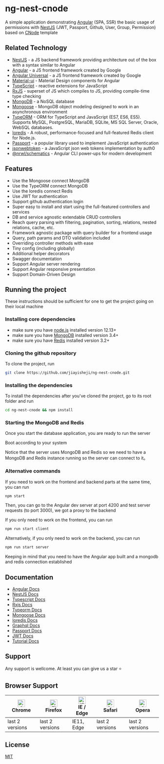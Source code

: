 # ng-nest-cnode

A simple application demonstrating [Angular](https://github.com/angular/angular) (SPA, SSR) the basic usage of permissions with [NestJS](https://github.com/nestjs/nest) (JWT, Passport, Github, User, Group, Permission) based on [CNode](https://cnodejs.org) template

## Related Technology

- [NestJS](https://github.com/nestjs/nest) - a JS backend framework providing architecture out of the box with a syntax similar to Angular
- [Angular](https://github.com/angular/angular) - a JS frontend framework created by Google
- [Angular Universal](https://github.com/angular/universal) - a JS frontend framework created by Google
- [Material-ui](https://material.angular.io/) - Material Design components for Angular
- [TypeScript](https://github.com/Microsoft/TypeScript) - reactive extensions for JavaScript
- [RxJS](https://github.com/Reactive-Extensions/RxJS) - superset of JS which compiles to JS, providing compile-time type checking
- [MongoDB](https://github.com/mongodb/mongo) - a NoSQL database
- [Mongoose](https://github.com/Automattic/mongoose) - MongoDB object modeling designed to work in an asynchronous environment
- [TypeORM](https://github.com/typeorm/typeorm) - ORM for TypeScript and JavaScript (ES7, ES6, ES5). Supports MySQL, PostgreSQL, MariaDB, SQLite, MS SQL Server, Oracle, WebSQL databases.
- [Ioredis](https://github.com/luin/ioredis) - A robust, performance-focused and full-featured Redis client for Node.js.
- [Passport](https://github.com/jaredhanson/passport) - a popular library used to implement JavaScript authentication
- [jsonwebtoken](https://github.com/auth0/node-jsonwebtoken) - a JavaScript json web tokens implementation by auth0
- [@nrwl/schematics](https://github.com/nrwl/nx/blob/master/packages/schematics/src/collection.json) - Angular CLI power-ups for modern development

## Features

- Use the Mongoose connect MongoDB
- Use the TypeORM connect MongoDB
- Use the Ioredis connect Redis
- Use JWT for authentication
- Support github authentication login
- Super easy to install and start using the full-featured controllers and services
- DB and service agnostic extendable CRUD controllers
- Reach query parsing with filtering, pagination, sorting, relations, nested relations, cache, etc.
- Framework agnostic package with query builder for a frontend usage
- Query, path params and DTO validation included
- Overriding controller methods with ease
- Tiny config (including globally)
- Additional helper decorators
- Swagger documentation
- Support Angular server rendering
- Support Angular responsive presentation
- Support Domain-Driven Design

## Running the project

These instructions should be sufficient for one to get the project going on their local machine

### Installing core dependencies

- make sure you have [node.js](https://nodejs.org/en/download/) installed version 12.13+
- make sure you have [MongoDB](https://www.mongodb.com/) installed version 3.4+
- make sure you have [Redis](https://redis.io/download) installed version 3.2+

### Cloning the github repository

To clone the project, run

```bash
git clone https://github.com/jiayisheji/ng-nest-cnode.git
```

### Installing the dependencies

To install the dependencies after you've cloned the project, go to its root folder and run

```bash
cd ng-nest-cnode && npm install
```

### Starting the MongoDB and Redis

Once you start the database application, you are ready to run the server

Boot according to your system

Notice that the server uses MongoDB and Redis so we need to have a MongoDB and Redis instance running so the server can connect to it。

### Alternative commands

If you need to work on the frontend and backend parts at the same time, you can run

```bash
npm start
```

Then, you can go to the Angular dev server at port 4200 and test server requests (to port 3000), we got a proxy to the backend

If you only need to work on the frontend, you can run

```bash
npm run start client
```

Alternatively, if you only need to work on the backend, you can run

```bash
npm run start server
```

Keeping in mind that you need to have the Angular app built and a mongodb and redis connection established

## Documentation

- [Angular Docs](https://angular.io/docs)
- [NestJS Docs](https://docs.nestjs.com)
- [Typescript Docs](http://www.typescriptlang.org/)
- [Rxjs Docs](https://rxjs.dev/api)
- [Typeorm Docs](https://typeorm.io/#/)
- [Mongoose Docs](https://mongoosejs.com/)
- [Ioredis Docs](https://github.com/luin/ioredis/blob/master/API.md)
- [Graphql Docs](https://graphql.org/)
- [Passport Docs](http://www.passportjs.org/)
- [JWT Docs](https://jwt.io/)
- [Tutorial Docs](docs/README.md)

## Support

Any support is wellcome. At least you can give us a star :star:

## Browser Support

[<img src="https://raw.githubusercontent.com/alrra/browser-logos/master/src/chrome/chrome_48x48.png" alt="Chrome" width="24px" height="24px" />](http://godban.github.io/browsers-support-badges/) <br /> Chrome   | [<img src="https://raw.githubusercontent.com/alrra/browser-logos/master/src/firefox/firefox_48x48.png" alt="Firefox" width="24px" height="24px" />](http://godban.github.io/browsers-support-badges/) <br /> Firefox | [<img src="https://raw.githubusercontent.com/alrra/browser-logos/master/src/edge/edge_48x48.png" alt="IE / Edge" width="24px" height="24px" />](http://godban.github.io/browsers-support-badges/) <br /> IE / Edge | [<img src="https://raw.githubusercontent.com/alrra/browser-logos/master/src/safari/safari_48x48.png" alt="Safari" width="24px" height="24px" />](http://godban.github.io/browsers-support-badges/) <br /> Safari  | [<img src="https://raw.githubusercontent.com/alrra/browser-logos/master/src/opera/opera_48x48.png" alt="Opera" width="24px" height="24px" />](http://godban.github.io/browsers-support-badges/) <br /> Opera
------------ | ------------- | ------------- | ------------- | -------------
last 2 versions | last 2 versions |  IE11, Edge| last 2 versions | last 2 versions

## License

[MIT](LICENSE)
